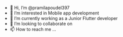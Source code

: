 - 👋 Hi, I’m @pramilapoudel397
- 👀 I’m interested in Mobile app development
- 🌱 I’m currently working as a Junior Flutter developer
- 💞️ I’m looking to collaborate on 
- 📫 How to reach me ...

<!---
pramilapoudel397/pramilapoudel397 is a ✨ special ✨ repository because its `README.md` (this file) appears on your GitHub profile.
You can click the Preview link to take a look at your changes.
--->
